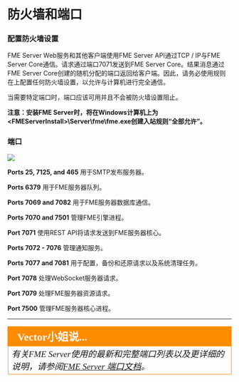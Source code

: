 # 防火墙和端口 #

### 配置防火墙设置 ###

FME Server Web服务和其他客户端使用FME Server API通过TCP / IP与FME Server Core通信。请求通过端口7071发送到FME Server Core。结果消息通过FME Server Core创建的随机分配的端口返回给客户端。因此，请务必使用规则在<webHost>上配置任何防火墙设置，以允许与<coreHost>计算机进行完全通信。

当需要特定端口时，端口应该可用并且不会被防火墙设置阻止。

**注意：安装FME Server时，将在Windows计算机上为 &lt;FMEServerInstall&gt;\Server\fme\fme.exe创建入站规则“全部允许”。**

### 端口 ###
<!-- Update - Locate the Basic Diagram without letters or numbers -->
![](./Images/2.001.FMEServer2018PortDiagram.png)

**Ports 25, 7125, and 465** 用于SMTP发布服务器。

**Ports 6379** 用于FME服务器队列。

**Ports 7069 and 7082** 用于FME服务器数据库通信。

**Ports 7070 and 7501** 管理FME引擎进程。

**Port 7071** 使用REST API将请求发送到FME服务器核心。

**Ports 7072 - 7076** 管理通知服务。

**Ports 7077 and 7081** 用于配置，备份和还原请求以及系统清理任务。

**Port 7078** 处理WebSocket服务器请求。

**Port 7079** 处理FME服务器资源请求。

**Port 7500** 管理FME服务器核心进程。



---

<!--Miss Vector Says Section-->

<table style="border-spacing: 0px">
<tr>
<td style="vertical-align:middle;background-color:darkorange;border: 2px solid darkorange">
<i class="fa fa-quote-left fa-lg fa-pull-left fa-fw" style="color:white;padding-right: 12px;vertical-align:text-top"></i>
<span style="color:white;font-size:x-large;font-weight: bold;font-family:serif">Vector小姐说...</span>
</td>
</tr>

<tr>
<td style="border: 1px solid darkorange">
<span style="font-family:serif; font-style:italic; font-size:larger">
有关FME Server使用的最新和完整端口列表以及更详细的说明，请参阅<a href="http://docs.safe.com/fme/2018.0/html/FME_Server_Documentation/Content/ReferenceManual/FME-Server-Ports.htm">FME Server 端口文档</a>。
</span>
</td>
</tr>
</table>
